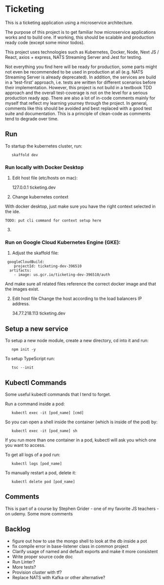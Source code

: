 # Ticketing

This is a ticketing application using a microservice architecture.

The purpose of this project is to get familiar how microservice applications works and to build one. If working, this should be scalable and production ready code (except some minor todos).

This project uses technologies such as Kubernetes, Docker, Node, Next JS / React, axios + express, NATS Streaming Server and Jest for testing.

Not everything you find here will be ready for production, some parts might not even be recommended to be used in production at all (e.g. NATS Streaming Server is already deprecated). In addition, the services are build in a 'test-first' approach, i.e. tests are written for different scenarios before their implementation. However, this project is not build in a textbook TDD approach and the overall test-coverage is not on the level for a serious production ready app.
There are also a lot of in-code comments mainly for myself that reflect my learning yourney through the project. In general, comments like this should be avoided and best replaced with a good test suite and documentation. This is a principle of clean-code as comments tend to degrade over time.

## Run

To startup the kubernetes cluster, run:

```
   skaffold dev
```

### Run locally with Docker Desktop

1. Edit host file (etc/hosts on mac):

   127.0.0.1 ticketing.dev

2. Change kubernetes context

With docker desktop, just make sure you have the right context selected in the ide.

```
TODO: put cli command for context setup here
```

3.

### Run on Google Cloud Kubernetes Engine (GKE):

1. Adjust the skaffold file:

```
 googleCloudBuild:
    projectId: ticketing-dev-396510
  artifacts:
    - image: us.gcr.io/ticketing-dev-396510/auth
```

And make sure all related files reference the correct docker image and that the images exist.

2. Edit host file
   Change the host according to the load balancers IP address.

   34.77.218.113 ticketing.dev

## Setup a new service

To setup a new node module, create a new directory, cd into it and run:

```
   npm init -y
```

To setup TypeScript run:

```
   tsc --init
```

## Kubectl Commands

Some useful kubectl commands that I tend to forget.

Run a command inside a pod:

```
   kubectl exec -it [pod_name] [cmd]
```

So you can open a shell inside the container (which is inside of the pod) by:

```
   kubectl exec -it [pod_name] sh
```

If you run more than one container in a pod, kubectl will ask you which one you want to access.

To get all logs of a pod run:

```
   kubectl logs [pod_name]
```

To manually restart a pod, delete it:

```
   kubectl delete pod [pod_name]
```

## Comments

This is part of a course by Stephen Grider - one of my favorite JS teachers - on udemy.
Some more comments

## Backlog

- figure out how to use the mongo shell to look at the db inside a pot
- fix compile error in base-listener class in common project
- Clarify usage of named and default exports and make it more consistent
- Write proper source code doc
- Run Linter?
- More tests?
- Provision cluster with tf?
- Replace NATS with Kafka or other alternative?
